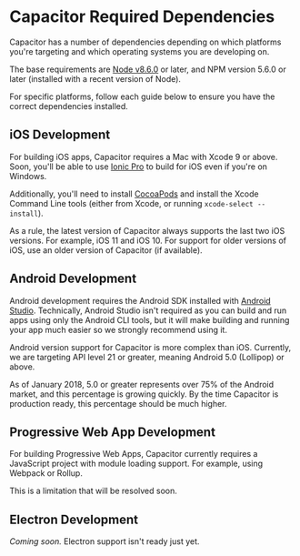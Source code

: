 # Capacitor Required Dependencies

Capacitor has a number of dependencies depending on which platforms you're targeting and which operating systems you are developing on.

The base requirements are [Node v8.6.0](https://nodejs.org) or later, and NPM version 5.6.0 or later (installed with a recent version of Node).

For specific platforms, follow each guide below to ensure you have the correct dependencies installed.

## iOS Development

For building iOS apps, Capacitor requires a Mac with Xcode 9 or above. Soon, you'll be able to use [Ionic Pro](http://ionicframework.com/pro) to build for iOS even if you're on Windows.

Additionally, you'll need to install [CocoaPods](https://cocoapods.org/) and install the Xcode Command Line tools (either from Xcode, or running `xcode-select --install`).

As a rule, the latest version of Capacitor always supports the last two iOS versions. For example, iOS 11 and iOS 10. For support for older versions of iOS, use an older version of Capacitor (if available).

## Android Development

Android development requires the Android SDK installed with [Android Studio](https://developer.android.com/studio/index.html). Technically, Android Studio isn't required as you can build and run apps using only the Android CLI tools, but it will make building and running your app much easier so we strongly recommend using it.

Android version support for Capacitor is more complex than iOS. Currently, we are targeting API level 21 or greater, meaning Android 5.0 (Lollipop) or above.

As of January 2018, 5.0 or greater represents over 75% of the Android market, and this percentage is growing quickly. By the time Capacitor is production ready, this percentage should be much higher.

## Progressive Web App Development

For building Progressive Web Apps, Capacitor currently requires a JavaScript project with module loading support. For example, using Webpack or Rollup.

This is a limitation that will be resolved soon.

## Electron Development

*Coming soon.* Electron support isn't ready just yet.